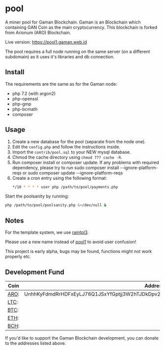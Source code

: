# pool

A miner pool for Gaman Blockchain. Gaman is an Blockchain which containing GAN Coin as the main cryptocurrency. This blockchain is forked from Arionum (ARO) Blockchain.

Live version: https://pool1.gaman.web.id

The pool requires a full node running on the same server (on a different subdomain) as it uses it's libraries and db connection.

## Install

The requirements are the same as for the Gaman node:

- php 7.2 (with argon2)
- php-openssl
- php-gmp
- php-bcmath
- composer

## Usage

1. Create a new database for the pool (separate from the node one).
2. Edit the `config.php` and follow the instructions inside.
3. Import the `contrib/pool.sql` to your NEW mysql database.
4. Chmod the cache directory using `chmod 777 cache -R`.
5. Run composer install or composer update. If any problems with required dependency, please try to run sudo composer install --ignore-platform-reqs or sudo composer update --ignore-platform-reqs
6. Create a cron entry using the following format:
   ```bash
   */10 * * * * user php /path/to/pool/payments.php
   ```

Start the poolsanity by running:

```bash
php /path/to/pool/poolsanity.php &>/dev/null &
```

## Notes

For the template system, we use [raintpl3].

Please use a new name instead of [pool1] to avoid user confusion!

This project is early alpha, bugs may be found, functions might not work properly etc.

[pool1]: https://pool1.gaman.web.id
[raintpl3]: https://github.com/feulf/raintpl3

## Development Fund

Coin | Address
---- | --------
[ARO]: | UnhhKyFdmdRrHDFxEyLJ76Q1JSxYfGptjj3W2hTJDkDpv2j9prUEsC6EwaGDMgHF4DA8QvR7vKCy4sKpE8tLfqa
[LTC]: | 
[BTC]: | 
[ETH]: | 
[BCH]: | 

If you'd like to support the Gaman Blockchain development, you can donate to the addresses listed above.

[aro]: https://arionum.com
[ltc]: https://litecoin.org
[btc]: https://bitcoin.org
[eth]: https://ethereum.org
[bch]: https://www.bitcoincash.org